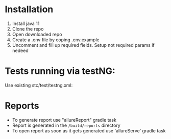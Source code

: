 # Installation

1. Install java 11
2. Clone the repo
3. Open downloaded repo
4. Create a .env file by coping .env.example 
5. Uncomment and fill up required fields. Setup not required params if nedeed

# Tests running via testNG:
Use existing stc/test/testng.xml:

# Reports
* To generate report use "allureReport" gradle task
* Report is generated in the ```/build/reports``` directory <br>
* To open report as soon as it gets generated use 'allureServe' gradle task